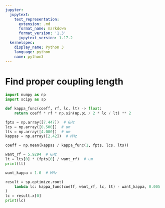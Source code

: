 ```yaml
---
jupyter:
  jupytext:
    text_representation:
      extension: .md
      format_name: markdown
      format_version: '1.3'
      jupytext_version: 1.17.2
  kernelspec:
    display_name: Python 3
    language: python
    name: python3
---
```


# Find proper coupling length

```python
import numpy as np
import scipy as sp
```

```python
def kappa_func(coeff, rf, lc, lt) -> float:
    return coeff * rf * np.sin(np.pi / 2 * lc / lt) ** 2
```

```python
fpts = np.array([7.447])  # GHz
lcs = np.array([0.500])  # um
lts = np.array([4.000])  # um
kappas = np.array([2.42])  # MHz

coeff = np.mean(kappas / kappa_func(1, fpts, lcs, lts))
```

```python
want_rf = 5.9294  # GHz
lt = lts[0] * (fpts[0] / want_rf)  # um
print(lt)
```

```python
want_kappa = 1.0  # MHz

result = sp.optimize.root(
    lambda lc: kappa_func(coeff, want_rf, lc, lt) - want_kappa, 0.005
)
lc = result.x[0]
print(lc)
```

```python

```

```python

```
